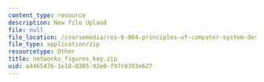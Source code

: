 ```yaml
---
content_type: resource
description: New file Uplaod
file: null
file_location: /coursemedia/res-6-004-principles-of-computer-system-design-an-introduction-spring-2009/a44654761e18838592e0f97c0393e627_networks_figures_key.zip
file_type: application/zip
resourcetype: Other
title: networks_figures_key.zip
uid: a4465476-1e18-8385-92e0-f97c0393e627
---
```

